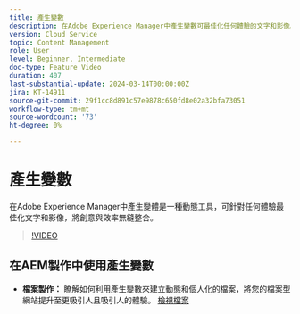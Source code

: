 ```yaml
---
title: 產生變數
description: 在Adobe Experience Manager中產生變數可最佳化任何體驗的文字和影像。
version: Cloud Service
topic: Content Management
role: User
level: Beginner, Intermediate
doc-type: Feature Video
duration: 407
last-substantial-update: 2024-03-14T00:00:00Z
jira: KT-14911
source-git-commit: 29f1cc8d891c57e9878c650fd8e02a32bfa73051
workflow-type: tm+mt
source-wordcount: '73'
ht-degree: 0%

---
```



# 產生變數

在Adobe Experience Manager中產生變體是一種動態工具，可針對任何體驗最佳化文字和影像，將創意與效率無縫整合。

>[!VIDEO](https://video.tv.adobe.com/v/3427946/?learn=on)

## 在AEM製作中使用產生變數

+ __檔案製作：__ 瞭解如何利用產生變數來建立動態和個人化的檔案，將您的檔案型網站提升至更吸引人且吸引人的體驗。 [檢視檔案](https://www.aem.live/docs/sidekick-generate-variations)